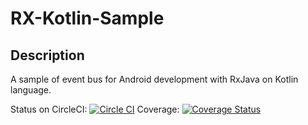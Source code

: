 RX-Kotlin-Sample
===============================


Description
--
A sample of event bus for Android development with RxJava on Kotlin language.

Status on CircleCI:
[![Circle CI](https://circleci.com/gh/duchuyctlk/Rx-Kotlin-Sample/tree/dev.svg?style=svg)](https://circleci.com/gh/duchuyctlk/Rx-Kotlin-Sample/tree/dev)
Coverage:
[![Coverage Status](https://coveralls.io/repos/github/duchuyctlk/Rx-Kotlin-Sample/badge.svg?branch=dev)](https://coveralls.io/github/duchuyctlk/Rx-Kotlin-Sample?branch=dev)